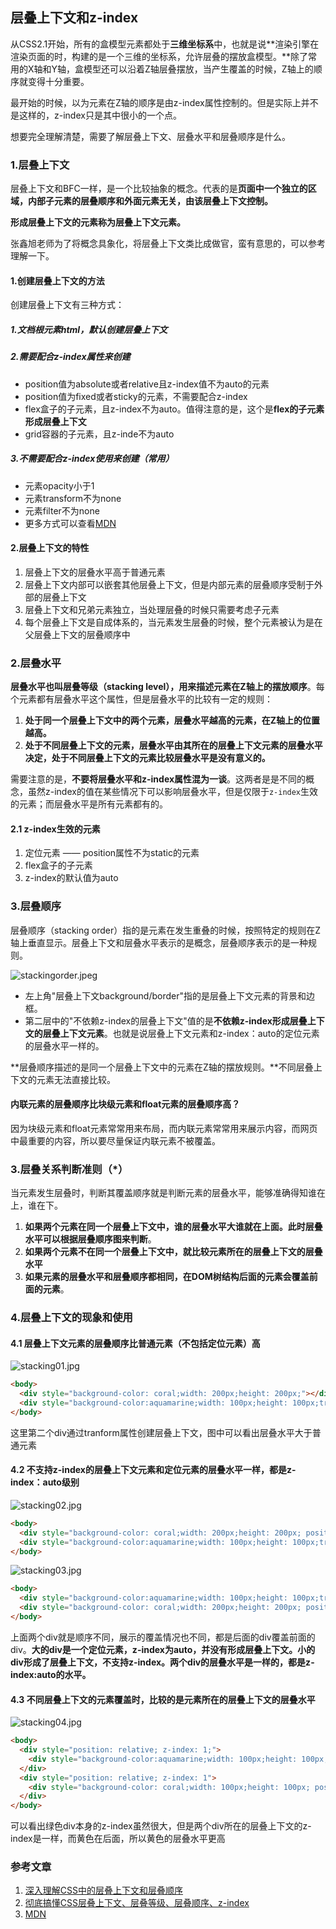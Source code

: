 ## 层叠上下文和z-index
从CSS2.1开始，所有的盒模型元素都处于**三维坐标系**中，也就是说**渲染引擎在渲染页面的时，构建的是一个三维的坐标系，允许层叠的摆放盒模型。**除了常用的X轴和Y轴，盒模型还可以沿着Z轴层叠摆放，当产生覆盖的时候，Z轴上的顺序就变得十分重要。

最开始的时候，以为元素在Z轴的顺序是由z-index属性控制的。但是实际上并不是这样的，z-index只是其中很小的一个点。

想要完全理解清楚，需要了解层叠上下文、层叠水平和层叠顺序是什么。

### 1.层叠上下文
层叠上下文和BFC一样，是一个比较抽象的概念。代表的是**页面中一个独立的区域，内部子元素的层叠顺序和外面元素无关，由该层叠上下文控制。**

**形成层叠上下文的元素称为层叠上下文元素。**

张鑫旭老师为了将概念具象化，将层叠上下文类比成做官，蛮有意思的，可以参考理解一下。

#### 1.创建层叠上下文的方法
创建层叠上下文有三种方式：
##### 1.文档根元素html，默认创建层叠上下文

##### 2.需要配合z-index属性来创建
- position值为absolute或者relative且z-index值不为auto的元素
- position值为fixed或者sticky的元素，不需要配合z-index
- flex盒子的子元素，且z-index不为auto。值得注意的是，这个是**flex的子元素形成层叠上下文**
- grid容器的子元素，且z-inde不为auto

##### 3.不需要配合z-index使用来创建（常用）
- 元素opacity小于1
- 元素transform不为none
- 元素filter不为none
- 更多方式可以查看[MDN](https://developer.mozilla.org/zh-CN/docs/Web/Guide/CSS/Understanding_z_index/The_stacking_context)

#### 2.层叠上下文的特性
1. 层叠上下文的层叠水平高于普通元素
2. 层叠上下文内部可以嵌套其他层叠上下文，但是内部元素的层叠顺序受制于外部的层叠上下文
3. 层叠上下文和兄弟元素独立，当处理层叠的时候只需要考虑子元素
4. 每个层叠上下文是自成体系的，当元素发生层叠的时候，整个元素被认为是在父层叠上下文的层叠顺序中


### 2.层叠水平
**层叠水平也叫层叠等级（stacking level），用来描述元素在Z轴上的摆放顺序**。每个元素都有层叠水平这个属性，但是层叠水平的比较有一定的规则：

1. **处于同一个层叠上下文中的两个元素，层叠水平越高的元素，在Z轴上的位置越高。**
2. **处于不同层叠上下文的元素，层叠水平由其所在的层叠上下文元素的层叠水平决定，处于不同层叠上下文的元素比较层叠水平是没有意义的。**

需要注意的是，**不要将层叠水平和z-index属性混为一谈**。这两者是是不同的概念，虽然z-index的值在某些情况下可以影响层叠水平，但是仅限于`z-index`生效的元素；而层叠水平是所有元素都有的。

#### 2.1 z-index生效的元素
1. 定位元素 —— position属性不为static的元素
2. flex盒子的子元素
3. z-index的默认值为auto


### 3.层叠顺序
层叠顺序（stacking order）指的是元素在发生重叠的时候，按照特定的规则在Z轴上垂直显示。层叠上下文和层叠水平表示的是概念，层叠顺序表示的是一种规则。

![stackingorder.jpeg](./images/stackingorder.jpeg)
- 左上角"层叠上下文background/border"指的是层叠上下文元素的背景和边框。
- 第二层中的"不依赖z-index的层叠上下文"值的是**不依赖z-index形成层叠上下文的层叠上下文元素**。也就是说层叠上下文元素和z-index：auto的定位元素的层叠水平一样的。

**层叠顺序描述的是同一个层叠上下文中的元素在Z轴的摆放规则。**不同层叠上下文的元素无法直接比较。

#### 内联元素的层叠顺序比块级元素和float元素的层叠顺序高？
因为块级元素和float元素常常用来布局，而内联元素常常用来展示内容，而网页中最重要的内容，所以要尽量保证内联元素不被覆盖。


### 3.层叠关系判断准则（*）
当元素发生层叠时，判断其覆盖顺序就是判断元素的层叠水平，能够准确得知谁在上，谁在下。
1. **如果两个元素在同一个层叠上下文中，谁的层叠水平大谁就在上面。此时层叠水平可以根据层叠顺序图来判断**。
2. **如果两个元素不在同一个层叠上下文中，就比较元素所在的层叠上下文的层叠水平**
3. **如果元素的层叠水平和层叠顺序都相同，在DOM树结构后面的元素会覆盖前面的元素**。

### 4.层叠上下文的现象和使用

#### 4.1 层叠上下文元素的层叠顺序比普通元素（不包括定位元素）高
![stacking01.jpg](./images/stacking01.jpg)

```html
<body>
  <div style="background-color: coral;width: 200px;height: 200px;"></div>
  <div style="background-color:aquamarine;width: 100px;height: 100px;transform:rotate(45deg)"></div>
</body>
```
这里第二个div通过tranform属性创建层叠上下文，图中可以看出层叠水平大于普通元素

#### 4.2 不支持z-index的层叠上下文元素和定位元素的层叠水平一样，都是z-index：auto级别
![stacking02.jpg](./images/stacking02.jpg)

```html
<body>
  <div style="background-color: coral;width: 200px;height: 200px; position: relative;"></div>
  <div style="background-color:aquamarine;width: 100px;height: 100px;transform: rotate(45deg);"></div>
</body>
```

![stacking03.jpg](./images/stacking03.jpg)

```html
<body>
  <div style="background-color:aquamarine;width: 100px;height: 100px;transform: rotate(45deg);"></div>
  <div style="background-color: coral;width: 200px;height: 200px; position: relative;"></div>
</body>
```

上面两个div就是顺序不同，展示的覆盖情况也不同，都是后面的div覆盖前面的div。**大的div是一个定位元素，z-index为auto，并没有形成层叠上下文。小的div形成了层叠上下文，不支持z-index。两个div的层叠水平是一样的，都是z-index:auto的水平。**


#### 4.3 不同层叠上下文的元素覆盖时，比较的是元素所在的层叠上下文的层叠水平
![stacking04.jpg](./images/stacking04.jpg)

```html
<body>
  <div style="position: relative; z-index: 1;">
    <div style="background-color:aquamarine;width: 100px;height: 100px;position: absolute;top: 0px;z-index: 20;"></div>
  </div>
  <div style="position: relative; z-index: 1">
    <div style="background-color: coral;width: 100px;height: 100px; position: absolute; top: 50px; z-index: 1"></div>
  </div>
</body>
```
可以看出绿色div本身的z-index虽然很大，但是两个div所在的层叠上下文的z-index是一样，而黄色在后面，所以黄色的层叠水平更高

### 参考文章
1. [深入理解CSS中的层叠上下文和层叠顺序](https://www.zhangxinxu.com/wordpress/2016/01/understand-css-stacking-context-order-z-index/?shrink=1)
2. [彻底搞懂CSS层叠上下文、层叠等级、层叠顺序、z-index](https://juejin.im/post/5b876f86518825431079ddd6#heading-4)
3. [MDN](https://developer.mozilla.org/zh-CN/docs/Web/Guide/CSS/Understanding_z_index/The_stacking_context)















